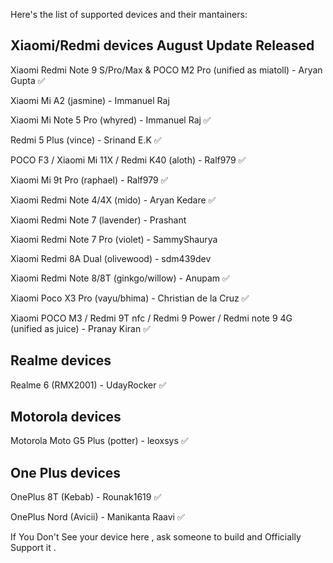 Here's the list of supported devices and their mantainers:

Xiaomi/Redmi devices                                                                                                                     August Update Released 
-----------------------------------                                                                                     
Xiaomi Redmi Note 9 S/Pro/Max & POCO M2 Pro (unified as miatoll) - Aryan Gupta                                                              ✅

Xiaomi Mi A2 (jasmine) - Immanuel Raj

Xiaomi Mi Note 5 Pro (whyred) - Immanuel Raj                                                                                                ✅

Redmi 5 Plus (vince) - Srinand E.K                                                                                                          ✅

POCO F3 / Xiaomi Mi 11X / Redmi K40  (aloth) - Ralf979                                                                                      ✅

Xiaomi Mi 9t Pro (raphael) - Ralf979                                                                                                        ✅

Xiaomi Redmi Note 4/4X (mido) - Aryan Kedare                                                                                                ✅

Xiaomi Redmi Note 7 (lavender) - Prashant

Xiaomi Redmi Note 7 Pro (violet) - SammyShaurya

Xiaomi Redmi 8A Dual (olivewood) - sdm439dev

Xiaomi Redmi Note 8/8T (ginkgo/willow) - Anupam                                                                                             ✅

Xiaomi Poco X3 Pro (vayu/bhima) - Christian de la Cruz                                                                                      ✅

Xiaomi POCO M3 / Redmi 9T nfc / Redmi 9 Power / Redmi note 9 4G (unified as juice) - Pranay Kiran                                           ✅

Realme devices
------------------------------------------
Realme 6 (RMX2001) - UdayRocker                                                                                                             ✅

Motorola devices
------------------------------------------
Motorola Moto G5 Plus (potter) - leoxsys                                                                                                    ✅

One Plus devices
------------------------------------------
OnePlus 8T (Kebab) - Rounak1619                                                                                                             ✅

OnePlus Nord (Avicii) - Manikanta Raavi                                                                                                     ✅

If You Don't See your device here , ask someone to build and Officially Support it .
